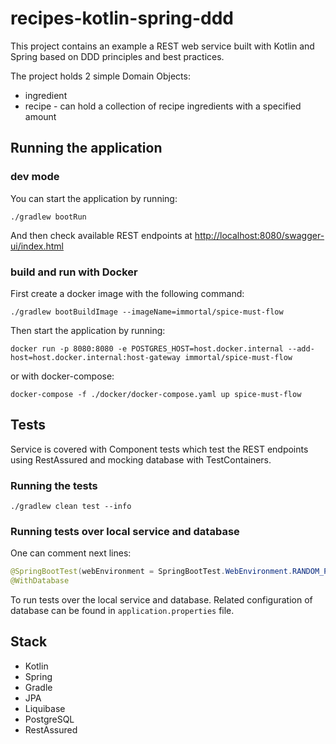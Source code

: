 # recipes-kotlin-spring-ddd
This project contains an example a REST web service built with Kotlin and Spring based on DDD principles and best practices.

The project holds 2 simple Domain Objects:
* ingredient
* recipe - can hold a collection of recipe ingredients with a specified amount

## Running the application
### dev mode
You can start the application by running:
```
./gradlew bootRun
```
And then check available REST endpoints at [http://localhost:8080/swagger-ui/index.html](http://localhost:8080/swagger-ui/index.html)

### build and run with Docker
First create a docker image with the following command:
```
./gradlew bootBuildImage --imageName=immortal/spice-must-flow
``` 
Then start the application by running:
```
docker run -p 8080:8080 -e POSTGRES_HOST=host.docker.internal --add-host=host.docker.internal:host-gateway immortal/spice-must-flow
```
or with docker-compose:
```
docker-compose -f ./docker/docker-compose.yaml up spice-must-flow
```

## Tests
Service is covered with Component tests which test the REST endpoints using RestAssured and mocking database with TestContainers. 
### Running the tests
```
./gradlew clean test --info
```
### Running tests over local service and database
One can comment next lines:
```java
@SpringBootTest(webEnvironment = SpringBootTest.WebEnvironment.RANDOM_PORT)
@WithDatabase
```
To run tests over the local service and database.
Related configuration of database can be found in `application.properties` file.

## Stack
* Kotlin
* Spring
* Gradle
* JPA
* Liquibase
* PostgreSQL
* RestAssured
